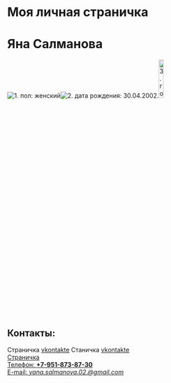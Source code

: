  <!doctype html>
 <html>
 <head>
 <meta charset="utf-8">
 <title>Моя личная страничка</title>
 <left><h1>Моя личная страничка</h1></left>
 </head>
 <body>
 <left><h1>Яна Салманова</h1></left>
 <left><img alt="1. пол: женский"
<left><img alt="2. дата рождения: 30.04.2002."
<left><img alt="3. город: Воронеж"
 width="15%" src="CpDiFUyLWzI.jpg"></left>
 <br/>
 <h2>Контакты:</h2>
 Страничка <a href=https://vk.com/slmnv3004/>vkontakte</a>
 Станичка <a href=https://vk.com/slmnv3004/>vkontakte</a>
 <br/>
 <a href=https://www.instagram.com/yana_salmanova_/?hl=ru</a>
 Страничка <a href=https://www.instagram.com/yana_salmanova_/?hl=ru</a>
 <br/>
 Телефон: <b>+7-951-873-87-30</b>
 <br/>
 E-mail: <i>yana.salmanova.02.@gmail.com</i>
 </body>
 </html>
